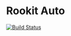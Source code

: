 # Rookit Auto
[![Build Status](https://travis-ci.org/JPDSousa/rookit-auto.svg?branch=master)](https://travis-ci.org/JPDSousa/rookit-auto)
